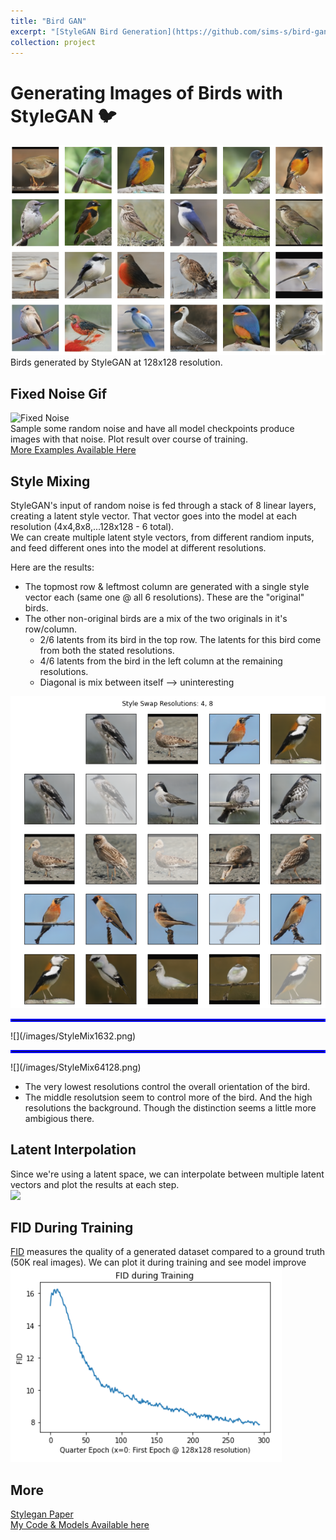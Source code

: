 ```yaml
---
title: "Bird GAN"
excerpt: "[StyleGAN Bird Generation](https://github.com/sims-s/bird-gan)<br/><img src='/images/BirdGanSamples.png'>"
collection: project
---
```


# Generating Images of Birds with StyleGAN 🐦
![Real Generated Birbs](/images/BirdGanSamples.png)  
Birds generated by StyleGAN at 128x128 resolution.

## Fixed Noise Gif
![Fixed Noise](/images/BGFixedNoise.gif)  
Sample some random noise and have all model checkpoints produce images with that noise. Plot result over course of training.  
[More Examples Available Here](https://github.com/sims-s/bird-gan/tree/master/results/fixed_noise_gifs)

## Style Mixing
StyleGAN's input of random noise is fed through a stack of 8 linear layers, creating a latent style vector. That vector goes into the model at each resolution (4x4,8x8,...128x128 - 6 total).  
We can create multiple latent style vectors, from different randiom inputs, and feed different ones into the model at different resolutions.

Here are the results:
* The topmost row & leftmost column are generated with a single style vector each (same one @ all 6 resolutions). These are the "original" birds.
* The other non-original birds are a mix of the two originals in it's row/column.
  * 2/6 latents from its bird in the top row. The latents for this bird come from both the stated resolutions.
  * 4/6 latents from the bird in the left column at the remaining resolutions.
  * Diagonal is mix between itself --> uninteresting

![](/images/StyleMix48.png)
<hr style="border:2px solid blue">
![](/images/StyleMix1632.png)
<hr style="border:2px solid blue">
![](/images/StyleMix64128.png)

* The very lowest resolutions control the overall orientation of the bird.
* The middle resolutsion seem to control more of the bird. And the high resolutions the background. Though the distinction seems a little more ambigious there.

## Latent Interpolation
Since we're using a latent space, we can interpolate between multiple latent vectors and plot the results at each step.  
![](/images/LatentInterpolation.gif)

## FID During Training
[FID](https://en.wikipedia.org/wiki/Fr%C3%A9chet_inception_distance) measures the quality of a generated dataset compared to a ground truth (50K real images). We can plot it during training and see model improve
![](/images/FID.png)

## More
[Stylegan Paper](https://arxiv.org/abs/1912.04958)  
[My Code & Models Available here](https://github.com/sims-s/bird-gan)
